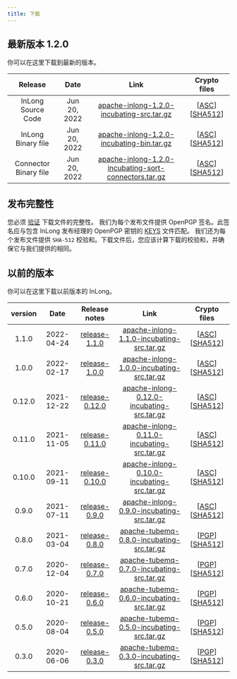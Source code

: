 ```yaml
---
title: 下载
---
```


## 最新版本 1.2.0
你可以在这里下载到最新的版本。

|         Release        |       Date   |                                                                        Link                                                                                         |                                                                                     Crypto files                                                                                                                              |
|:----------------------:|:------------:|:-------------------------------------------------------------------------------------------------------------------------------------------------------------------:|:-----------------------------------------------------------------------------------------------------------------------------------------------------------------------------------------------------------------------------:|
| InLong Source Code     | Jun 20, 2022 | [apache-inlong-1.2.0-incubating-src.tar.gz](https://downloads.apache.org/inlong/1.2.0-incubating/apache-inlong-1.2.0-incubating-src.tar.gz)                         | [[ASC](https://downloads.apache.org/inlong/1.2.0-incubating/apache-inlong-1.2.0-incubating-src.tar.gz.asc)] [[SHA512](https://downloads.apache.org/inlong/1.2.0-incubating/apache-inlong-1.2.0-incubating-src.tar.gz.sha512)] |
| InLong Binary file     | Jun 20, 2022 | [apache-inlong-1.2.0-incubating-bin.tar.gz](https://downloads.apache.org/inlong/1.2.0-incubating/apache-inlong-1.2.0-incubating-bin.tar.gz)                         | [[ASC](https://downloads.apache.org/inlong/1.2.0-incubating/apache-inlong-1.2.0-incubating-src.tar.gz.asc)] [[SHA512](https://downloads.apache.org/inlong/1.2.0-incubating/apache-inlong-1.2.0-incubating-src.tar.gz.sha512)] |
| Connector Binary file  | Jun 20, 2022 | [apache-inlong-1.2.0-incubating-sort-connectors.tar.gz](https://downloads.apache.org/inlong/1.2.0-incubating/apache-inlong-1.2.0-incubating-sort-connectors.tar.gz) | [[ASC](https://downloads.apache.org/inlong/1.2.0-incubating/apache-inlong-1.2.0-incubating-src.tar.gz.asc)] [[SHA512](https://downloads.apache.org/inlong/1.2.0-incubating/apache-inlong-1.2.0-incubating-src.tar.gz.sha512)]              |


## 发布完整性
您必须 [验证](https://www.apache.org/info/verification.html) 下载文件的完整性。
我们为每个发布文件提供 OpenPGP 签名。此签名应与包含 InLong 发布经理的 OpenPGP 密钥的 [KEYS](https://downloads.apache.org/incubator/inlong/KEYS) 文件匹配。
我们还为每个发布文件提供 <code>SHA-512</code> 校验和。下载文件后，您应该计算下载的校验和，并确保它与我们提供的相同。


## 以前的版本
你可以在这里下载以前版本的 InLong。

| version |    Date    |                 Release notes                 	  |                                                                                       Link                                                                  |                                                                                                  Crypto files                                                                                                                                                |
|:-------:|:----------:|:------------------------------------------------:|:-----------------------------------------------------------------------------------------------------------------------------------------------------------:|:------------------------------------------------------------------------------------------------------------------------------------------------------------------------------------------------------------------------------------------------------------:|
| 1.1.0   | 2022-04-24 | [release-1.1.0](/zh-CN/download/release-1.1.0)   | [apache-inlong-1.1.0-incubating-src.tar.gz](https://archive.apache.org/dist/incubator/inlong/1.1.0-incubating/apache-inlong-1.1.0-incubating-src.tar.gz)    | [[ASC](https://archive.apache.org/dist/incubator/inlong/1.1.0-incubating/apache-inlong-1.1.0-incubating-src.tar.gz.asc)] [[SHA512](https://archive.apache.org/dist/incubator/inlong/1.1.0-incubating/apache-inlong-1.1.0-incubating-src.tar.gz.sha512)]      |
| 1.0.0   | 2022-02-17 | [release-1.0.0](/zh-CN/download/release-1.0.0)   | [apache-inlong-1.0.0-incubating-src.tar.gz](https://archive.apache.org/dist/incubator/inlong/1.0.0-incubating/apache-inlong-1.0.0-incubating-src.tar.gz)    | [[ASC](https://archive.apache.org/dist/incubator/inlong/1.0.0-incubating/apache-inlong-1.0.0-incubating-src.tar.gz.asc)] [[SHA512](https://archive.apache.org/dist/incubator/inlong/1.0.0-incubating/apache-inlong-1.0.0-incubating-src.tar.gz.sha512)]      |
| 0.12.0  | 2021-12-22 | [release-0.12.0](/zh-CN/download/release-0.12.0) | [apache-inlong-0.12.0-incubating-src.tar.gz](https://archive.apache.org/dist/incubator/inlong/0.12.0-incubating/apache-inlong-0.12.0-incubating-src.tar.gz) | [[ASC](https://archive.apache.org/dist/incubator/inlong/0.12.0-incubating/apache-inlong-0.12.0-incubating-src.tar.gz.asc)] [[SHA512](https://archive.apache.org/dist/incubator/inlong/0.12.0-incubating/apache-inlong-0.12.0-incubating-src.tar.gz.sha512)]  |
| 0.11.0  | 2021-11-05 | [release-0.11.0](/zh-CN/download/release-0.11.0) | [apache-inlong-0.11.0-incubating-src.tar.gz](https://archive.apache.org/dist/incubator/inlong/0.11.0-incubating/apache-inlong-0.11.0-incubating-src.tar.gz) | [[ASC](https://archive.apache.org/dist/incubator/inlong/0.11.0-incubating/apache-inlong-0.11.0-incubating-src.tar.gz.asc)] [[SHA512](https://archive.apache.org/dist/incubator/inlong/0.11.0-incubating/apache-inlong-0.11.0-incubating-src.tar.gz.sha512)]  |
| 0.10.0  | 2021-09-11 | [release-0.10.0](/zh-CN/download/release-0.10.0) | [apache-inlong-0.10.0-incubating-src.tar.gz](https://archive.apache.org/dist/incubator/inlong/0.10.0-incubating/apache-inlong-0.10.0-incubating-src.tar.gz) | [[ASC](https://archive.apache.org/dist/incubator/inlong/0.10.0-incubating/apache-inlong-0.10.0-incubating-src.tar.gz.asc)] [[SHA512](https://archive.apache.org/dist/incubator/inlong/0.10.0-incubating/apache-inlong-0.10.0-incubating-src.tar.gz.sha512)]  |
| 0.9.0   | 2021-07-11 | [release-0.9.0](/zh-CN/download/release-0.9.0)   | [apache-inlong-0.9.0-incubating-src.tar.gz](https://archive.apache.org/dist/incubator/inlong/0.9.0-incubating/apache-inlong-0.9.0-incubating-src.tar.gz)    | [[ASC](https://archive.apache.org/dist/incubator/inlong/0.9.0-incubating/apache-inlong-0.9.0-incubating-src.tar.gz.asc)] [[SHA512](https://archive.apache.org/dist/incubator/inlong/0.9.0-incubating/apache-inlong-0.9.0-incubating-src.tar.gz.sha512)]      |
| 0.8.0   | 2021-03-04 | [release-0.8.0](/zh-CN/download/release-0.8.0)   | [apache-tubemq-0.8.0-incubating-src.tar.gz](https://archive.apache.org/dist/incubator/tubemq/0.8.0-incubating/apache-tubemq-0.8.0-incubating-src.tar.gz)    | [[PGP](https://archive.apache.org/dist/incubator/tubemq/0.8.0-incubating/apache-tubemq-0.8.0-incubating-src.tar.gz.asc)] [[SHA512](https://archive.apache.org/dist/incubator/tubemq/0.8.0-incubating/apache-tubemq-0.8.0-incubating-src.tar.gz.sha512)]      |
| 0.7.0   | 2020-12-04 | [release-0.7.0](/zh-CN/download/release-0.7.0)   | [apache-tubemq-0.7.0-incubating-src.tar.gz](https://archive.apache.org/dist/incubator/tubemq/0.7.0-incubating/apache-tubemq-0.7.0-incubating-src.tar.gz)    | [[PGP](https://archive.apache.org/dist/incubator/tubemq/0.7.0-incubating/apache-tubemq-0.7.0-incubating-src.tar.gz.asc)] [[SHA512](https://archive.apache.org/dist/incubator/tubemq/0.8.0-incubating/apache-tubemq-0.7.0-incubating-src.tar.gz.sha512)]      |
| 0.6.0   | 2020-10-21 | [release-0.6.0](/zh-CN/download/release-0.6.0)   | [apache-tubemq-0.6.0-incubating-src.tar.gz](https://archive.apache.org/dist/incubator/tubemq/0.6.0-incubating/apache-tubemq-0.6.0-incubating-src.tar.gz)    | [[PGP](https://archive.apache.org/dist/incubator/tubemq/0.6.0-incubating/apache-tubemq-0.6.0-incubating-src.tar.gz.asc)] [[SHA512](https://archive.apache.org/dist/incubator/tubemq/0.8.0-incubating/apache-tubemq-0.6.0-incubating-src.tar.gz.sha512)]      |
| 0.5.0   | 2020-08-04 | [release-0.5.0](/zh-CN/download/release-0.5.0)   | [apache-tubemq-0.5.0-incubating-src.tar.gz](https://archive.apache.org/dist/incubator/tubemq/0.5.0-incubating/apache-tubemq-0.5.0-incubating-src.tar.gz)    | [[PGP](https://archive.apache.org/dist/incubator/tubemq/0.5.0-incubating/apache-tubemq-0.5.0-incubating-src.tar.gz.asc)] [[SHA512](https://archive.apache.org/dist/incubator/tubemq/0.8.0-incubating/apache-tubemq-0.5.0-incubating-src.tar.gz.sha512)]      |
| 0.3.0   | 2020-06-06 | [release-0.3.0](/zh-CN/download/release-0.3.0)   | [apache-tubemq-0.3.0-incubating-src.tar.gz](https://archive.apache.org/dist/incubator/tubemq/0.3.0-incubating/apache-tubemq-0.3.0-incubating-src.tar.gz)    | [[PGP](https://archive.apache.org/dist/incubator/tubemq/0.3.0-incubating/apache-tubemq-0.3.0-incubating-src.tar.gz.asc)] [[SHA512](https://archive.apache.org/dist/incubator/tubemq/0.8.0-incubating/apache-tubemq-0.3.0-incubating-src.tar.gz.sha512)]      |
